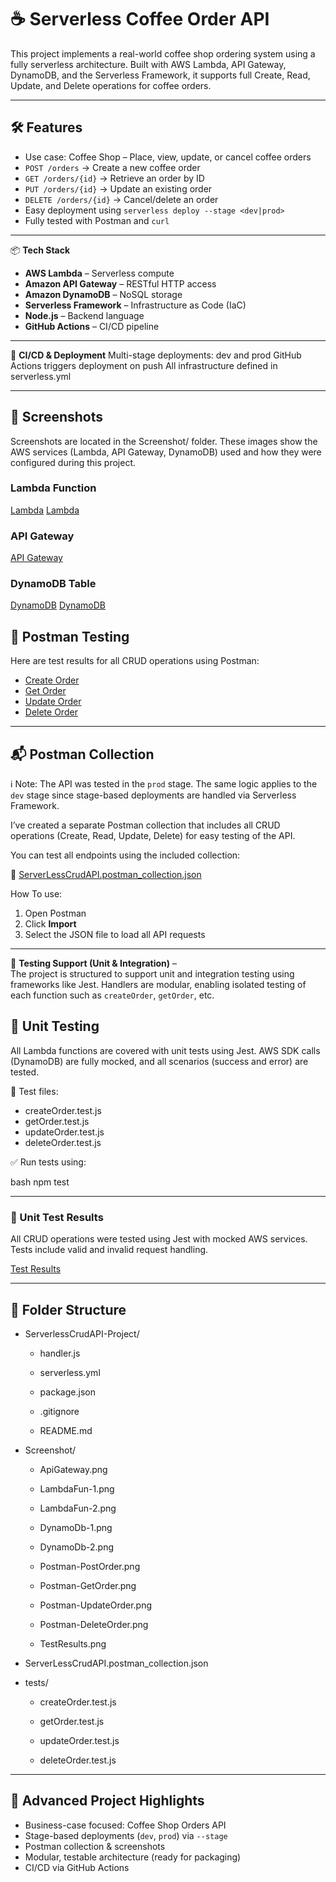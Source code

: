 # ☕️ Serverless Coffee Order API

This project implements a real-world coffee shop ordering system using a fully serverless architecture. Built with AWS Lambda, API Gateway, DynamoDB, and the Serverless Framework, it supports full Create, Read, Update, and Delete operations for coffee orders.

---

## 🛠️ Features

- Use case: Coffee Shop – Place, view, update, or cancel coffee orders
- `POST /orders` → Create a new coffee order
- `GET /orders/{id}` → Retrieve an order by ID
- `PUT /orders/{id}` → Update an existing order
- `DELETE /orders/{id}` → Cancel/delete an order
- Easy deployment using `serverless deploy --stage <dev|prod>`
- Fully tested with Postman and `curl`

---

📦 **Tech Stack**

- **AWS Lambda** – Serverless compute  
- **Amazon API Gateway** – RESTful HTTP access  
- **Amazon DynamoDB** – NoSQL storage  
- **Serverless Framework** – Infrastructure as Code (IaC)  
- **Node.js** – Backend language  
- **GitHub Actions** – CI/CD pipeline 

---

🚀 **CI/CD & Deployment**
Multi-stage deployments: dev and prod
GitHub Actions triggers deployment on push
All infrastructure defined in serverless.yml

---


## 📸 Screenshots

Screenshots are located in the Screenshot/ folder. These images show the AWS services (Lambda, API Gateway, DynamoDB) used and how they were configured during this project.

### Lambda Function  
[Lambda](./Screenshot/LambdaFun-1.png)
[Lambda](./Screenshot/LambdaFun-2.png)

### API Gateway  
[API Gateway](./Screenshot/ApiGateway.png)

### DynamoDB Table  
[DynamoDB](./Screenshot/DynamoDb-1.png)
[DynamoDB](./Screenshot/DynamoDb-2.png)

## 📸 Postman Testing

Here are test results for all CRUD operations using Postman:
- [Create Order](./Screenshot/Postman-PostOrder.png)
- [Get Order](./Screenshot/Postman-GetOrder.png)
- [Update Order](./Screenshot/Postman-UpdateOrder.png)
- [Delete Order](./Screenshot/Postman-DeleteOrder.png)

---

## 📬 Postman Collection

ℹ️ Note: The API was tested in the `prod` stage. The same logic applies to the `dev` stage since stage-based deployments are handled via Serverless Framework.


I’ve created a separate Postman collection that includes all CRUD operations (Create, Read, Update, Delete) for easy testing of the API.

You can test all endpoints using the included collection:

📁 [ServerLessCrudAPI.postman_collection.json](./ServerLessCrudAPI.postman_collection.json)


How To use:
1. Open Postman
2. Click **Import**
3. Select the JSON file to load all API requests

---

🧪 **Testing Support (Unit & Integration)** –  
The project is structured to support unit and integration testing using frameworks like Jest. Handlers are modular, enabling isolated testing of each function such as `createOrder`, `getOrder`, etc.



## 🧪 Unit Testing

All Lambda functions are covered with unit tests using Jest. AWS SDK calls (DynamoDB) are fully mocked, and all scenarios (success and error) are tested.

📁 Test files:
- createOrder.test.js
- getOrder.test.js
- updateOrder.test.js
- deleteOrder.test.js

✅ Run tests using:

bash
npm test

---

### 🧪 Unit Test Results

All CRUD operations were tested using Jest with mocked AWS services.  
Tests include valid and invalid request handling.

[Test Results](./Screenshot/TestResults.png)

---

## 📁 Folder Structure

- ServerlessCrudAPI-Project/

   - handler.js
    
   - serverless.yml
    
   - package.json
    
   - .gitignore
    
   - README.md

- Screenshot/

   - ApiGateway.png

   - LambdaFun-1.png

   - LambdaFun-2.png

   - DynamoDb-1.png

   - DynamoDb-2.png

   - Postman-PostOrder.png

   - Postman-GetOrder.png

   - Postman-UpdateOrder.png

   - Postman-DeleteOrder.png

   - TestResults.png

- ServerLessCrudAPI.postman_collection.json

- tests/

    - createOrder.test.js

    - getOrder.test.js

    - updateOrder.test.js

    - deleteOrder.test.js

---

## 🧪 Advanced Project Highlights

- Business-case focused: Coffee Shop Orders API
- Stage-based deployments (`dev`, `prod`) via `--stage`
- Postman collection & screenshots
- Modular, testable architecture (ready for packaging)
- CI/CD via GitHub Actions

